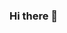### Hi there 👋

<!--
**nicksantoscs/nicksantoscs** is a ✨ _special_ ✨ repository because its `README.md` (this file) appears on your GitHub profile.
[(https://github-readme-stats.vercel.app/api?username=nicksantoscs)](https://github.com/anuraghazra/github-readme-stats

Here are some ideas to get you started:

- 🔭 I’m currently working on ...
- 🌱 I’m currently learning ...
- 👯 I’m looking to collaborate on ...
- 🤔 I’m looking for help with ...
- 💬 Ask me about ...
- 📫 How to reach me: ...
- 😄 Pronouns: ...
- ⚡ Fun fact: ...
-->
